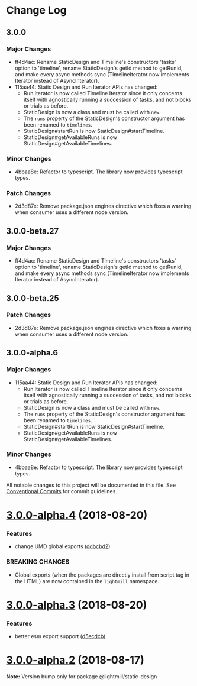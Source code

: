 # Change Log

## 3.0.0

### Major Changes

- ff4d4ac: Rename StaticDesign and Timeline's constructors 'tasks' option to 'timeline', rename StaticDesign's getId method to getRunId, and make every async methods sync (TimelineIterator now implements Iterator instead of AsyncInterator).
- 115aa44: Static Design and Run Iterator APIs has changed:
  - Run Iterator is now called Timeline Iterator since it only concerns itself with agnostically running a succession of tasks, and not blocks or trials as before.
  - StaticDesign is now a class and must be called with `new`.
  - The `runs` property of the StaticDesign's constructor argument has been renamed to `timelines`.
  - StaticDesign#startRun is now StaticDesign#startTimeline.
  - StaticDesign#getAvailableRuns is now StaticDesign#getAvailableTimelines.

### Minor Changes

- 4bbaa8e: Refactor to typescript. The library now provides typescript types.

### Patch Changes

- 2d3d87e: Remove package.json engines directive which fixes a warning when consumer uses a different node version.

## 3.0.0-beta.27

### Major Changes

- ff4d4ac: Rename StaticDesign and Timeline's constructors 'tasks' option to 'timeline', rename StaticDesign's getId method to getRunId, and make every async methods sync (TimelineIterator now implements Iterator instead of AsyncInterator).

## 3.0.0-beta.25

### Patch Changes

- 2d3d87e: Remove package.json engines directive which fixes a warning when consumer uses a different node version.

## 3.0.0-alpha.6

### Major Changes

- 115aa44: Static Design and Run Iterator APIs has changed:
  - Run Iterator is now called Timeline Iterator since it only concerns itself with agnostically running a succession of tasks, and not blocks or trials as before.
  - StaticDesign is now a class and must be called with `new`.
  - The `runs` property of the StaticDesign's constructor argument has been renamed to `timelines`.
  - StaticDesign#startRun is now StaticDesign#startTimeline.
  - StaticDesign#getAvailableRuns is now StaticDesign#getAvailableTimelines.

### Minor Changes

- 4bbaa8e: Refactor to typescript. The library now provides typescript types.

All notable changes to this project will be documented in this file.
See [Conventional Commits](https://conventionalcommits.org) for commit guidelines.

<a name="3.0.0-alpha.4"></a>

# [3.0.0-alpha.4](https://github.com/QuentinRoy/lightmill-js/tree/master/packages/store/compare/v3.0.0-alpha.3...v3.0.0-alpha.4) (2018-08-20)

### Features

- change UMD global exports ([ddbcbd2](https://github.com/QuentinRoy/lightmill-js/tree/master/packages/store/commit/ddbcbd2))

### BREAKING CHANGES

- Global exports (when the packages are directly install from script tag in the HTML) are now contained in the `lightmill` namespace.

<a name="3.0.0-alpha.3"></a>

# [3.0.0-alpha.3](https://github.com/QuentinRoy/lightmill-js/tree/master/packages/store/compare/v3.0.0-alpha.2...v3.0.0-alpha.3) (2018-08-20)

### Features

- better esm export support ([d5ecdcb](https://github.com/QuentinRoy/lightmill-js/tree/master/packages/store/commit/d5ecdcb))

<a name="3.0.0-alpha.2"></a>

# [3.0.0-alpha.2](https://github.com/QuentinRoy/lightmill-js/tree/master/packages/store/compare/v3.0.0-alpha.1...v3.0.0-alpha.2) (2018-08-17)

**Note:** Version bump only for package @lightmill/static-design
